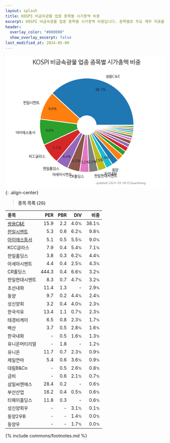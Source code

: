 ```yaml
---
layout: splash
title: KOSPI 비금속광물 업종 종목별 시가총액 비중
excerpt: KOSPI 비금속광물 업종 종목별 시가총액 비중입니다. 종목별로 주요 재무 지표를 함께 표시합니다.
header:
  overlay_color: "#800000"
  show_overlay_excerpt: false
last_modified_at: 2024-05-09
---
```



![KOSPI 비금속광물 업종 종목별 시가총액 비중](/stats/sector/images/kospi_업종_비금속광물_종목.png){: .align-center}


> **종목 목록 (26)**<a id="list"></a>

| **종목** | **PER** | **PBR** | **DIV** | **비중** |
| :------- | ------: | ------: | ------: | -------: |
| [쌍용C&E](/003410/) | 15.9 | 2.2 | 4.0<small>%</small> | 38.1<small>%</small> |
| [한일시멘트](/300720/) | 5.3 | 0.6 | 6.2<small>%</small> | 9.8<small>%</small> |
| [아이에스동서](/010780/) | 5.1 | 0.5 | 5.5<small>%</small> | 9.0<small>%</small> |
| KCC글라스 | 7.9 | 0.4 | 5.4<small>%</small> | 7.1<small>%</small> |
| 한일홀딩스 | 3.8 | 0.3 | 6.2<small>%</small> | 4.4<small>%</small> |
| 아세아시멘트 | 4.4 | 0.4 | 2.5<small>%</small> | 4.3<small>%</small> |
| CR홀딩스 | 444.3 | 0.4 | 6.6<small>%</small> | 3.2<small>%</small> |
| 한일현대시멘트 | 8.3 | 0.7 | 4.7<small>%</small> | 3.2<small>%</small> |
| 조선내화 | 11.4 | 1.3 | - | 2.9<small>%</small> |
| 동양 | 9.7 | 0.2 | 4.4<small>%</small> | 2.4<small>%</small> |
| 성신양회 | 3.2 | 0.4 | 4.0<small>%</small> | 2.3<small>%</small> |
| 한국석유 | 13.4 | 1.1 | 0.7<small>%</small> | 2.3<small>%</small> |
| 태경비케이 | 6.5 | 0.8 | 2.3<small>%</small> | 1.7<small>%</small> |
| 벽산 | 3.7 | 0.5 | 2.8<small>%</small> | 1.6<small>%</small> |
| 한국내화 | - | 0.5 | 1.6<small>%</small> | 1.3<small>%</small> |
| 유니온머티리얼 | - | 1.8 | - | 1.2<small>%</small> |
| 유니온 | 11.7 | 0.7 | 2.3<small>%</small> | 0.9<small>%</small> |
| 제일연마 | 5.4 | 0.6 | 3.6<small>%</small> | 0.9<small>%</small> |
| 대림B&Co | - | 0.5 | 2.6<small>%</small> | 0.8<small>%</small> |
| 금비 | - | 0.6 | 2.1<small>%</small> | 0.7<small>%</small> |
| 삼일씨엔에스 | 28.4 | 0.2 | - | 0.6<small>%</small> |
| 부산산업 | 16.2 | 0.4 | 0.5<small>%</small> | 0.6<small>%</small> |
| 티웨이홀딩스 | 11.8 | 0.3 | - | 0.6<small>%</small> |
| 성신양회우 | - | - | 3.1<small>%</small> | 0.1<small>%</small> |
| 동양2우B | - | - | 1.4<small>%</small> | 0.0<small>%</small> |
| 동양우 | - | - | 1.7<small>%</small> | 0.0<small>%</small> |

{% include commons/footnotes.md %}